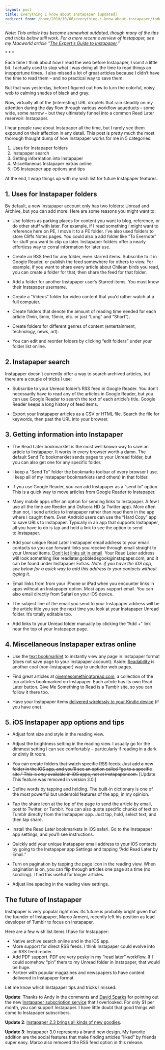 ```yaml
---
layout: post
title: Everything I know about Instapaper [updated]
redirect_from: /home/2010/10/06/everything-i-know-about-instapaper/index.html
---
```

<p><em>Note: This article has become somewhat outdated, though many of the tips and tricks below still work. For a more recent overview of Instapaper, see my Macworld article "<a href="http://www.macworld.com/article/1166898/the_experts_guide_to_instapaper.html">The Expert's Guide to Instapaper</a>."</em></p><p class="text-align-center">* * *</p><p>Each time I think about how I read the web before Instapaper, I vomit a little bit.
I actually used to stop what I was doing all the time to read things an inopportune times. &nbsp;I also missed a lot of great articles because I didn’t have the time to read them – and no practical way to save them.</p><p>But that was yesterday, before I figured out how to turn the colorful, noisy web to calming shades of black and gray.</p><p>Now, virtually all of the (interesting) URL droplets that rain steadily on my attention during the day flow through various workflow aqueducts – some wide, some narrow – but they ultimately funnel into a common Read Later reservoir: Instapaper.</p><p>I hear people rave about&nbsp;Instapaper all the time, but I rarely see them expound on their affection in any detail. This post is pretty much the most thorough thought dump of how Instapaper works for me in 5 categories:</p><ol>
<li>Uses for Instapaper folders</li>
<li>Instapaper search</li>
<li>Getting information into Instapaper</li>
<li>Miscellaneous Instapaper extras online</li>
<li>iOS Instapaper app options and tips</li>
</ol><p>At the end, I wrap things up with my wish list for future Instapaper features.</p><h2 id="usesforinstapaperfolders">1. Uses for Instapaper folders</h2><p>By default, a new Instapaper account only has two folders: Unread and Archive, but you can add more.  Here are some reasons you might want to:</p><ul>
<li>Use folders as parking places for content you want to blog, reference, or do other stuff with later.  For example, if I read something I might want to reference here on PE, I move it to a PE folder. I’ve also used folders to store Cliffs Notes pages. You could also a add folder like “To Evernote” for stuff you want to clip up later. Instapaper folders offer a nearly effortless way to corral information for later use.</li>
</ul><ul>
<li>Create an RSS feed for any folder, even starred items. Subscribe to it in Google Reader, or publish the feed somewhere for others to view. For example, if you want to share every article about Chilean birds you read, you can create a folder for that, then share the feed for that folder.</li></ul><ul>
<li>Add a folder for another Instapaper user’s Starred items. You must know their Instapaper username.</li>
</ul><ul>
<li>Create a “Videos” folder for video content that you’d rather watch at a full computer.</li>
</ul><ul>
<li>Create folders that denote the amount of reading time needed for each article (1min, 5min, 15min, etc. or just “Long” and “Short”).</li>
</ul><ul>
<li>Create folders for different genres of content (entertainment, technology, news, art).</li>
</ul><ul>
<li>You can edit and reorder folders by clicking “edit folders” under your folder list online.</li>
</ul><h2 id="instapapersearch">2. Instapaper search</h2><p>Instapaper doesn’t currently offer a way to search archived articles, but there are a couple of tricks I use:</p><ul>
<li>Subscribe to your Unread folder’s RSS feed in Google Reader. You don’t necessarily have to read any of the articles in Google Reader, but you can use Google Reader to search the text of each article’s title.  Google Reader keeps a long history of feed items.</li></ul><ul>
<li>Export your Instapaper articles as a CSV or HTML file. Search the file for keywords, then past the URL into your browser.</li></ul><h2 id="gettinginformationintoinstapaper">3. Getting information into Instapaper</h2><ul>
<li>The Read Later bookmarklet is the most well known way to save an article to Instapaper. It works in every browser worth a damn. The default Send To bookmarklet sends pages to your Unread folder, but you can also get one for any specific folder.</li></ul><ul>
<li>I keep a "Send To" folder the bookmarks toolbar of every browser I use. I keep all of my&nbsp;Instapaper bookmarklets (and others) in that folder.</li>
</ul><ul>
<li>If you use Google Reader, you can add Instapaper as a “send to” option. This is a quick way to move articles from Google Reader to&nbsp;Instapaper.</li></ul><ul>
<li>Many mobile apps offer an option for sending links to Instapaper.  A few I use all the time are Reeder and Osfoora HD (a Twitter app). More often than not, I send articles to Instapaper rather than read them in the app where I caught them. Even Android users can use the “Hard Copy” app to save URLs to Instapaper. Typically in an app that supports&nbsp;Instapaper, all you have to do is tap and hold a link to see the option to send to&nbsp;Instapaper.</li>
</ul><ul>
<li>Add your unique Read Later Instapaper email address to your email contacts so you can forward links you receive through email straight to your Unread items. <a href="http://www.practicallyefficient.com/2010/10/04/solving-the-pesky-read-later-link-email">Don’t let links sit in email</a>. Your Read Later address will look something like&nbsp;readlater.gobbledegook@instapaper.com, and it can be found under Instapaper Extras.&nbsp;<em>Note: if you have the iOS app, see below for a quick way to add this address to your contacts without typing it.</em></li>
</ul><ul>
<li>Email links from from your iPhone or iPad when you encounter links in apps without an Instapaper option. Most apps support email. You can also email directly from Safari on your iOS device.</li>
</ul><ul>
<li>The subject line of the email you send to your Instapaper address will be the article title you see the next time you look at your Instapaper Unread folder.  It’s totally editable too.</li>
</ul><ul>
<li>Add links to your Unread folder manually by clicking the “Add +” link near the top of your Instapaper page.</li></ul><h2 id="miscellaneousinstapaperextrasonline">4. Miscellaneous Instapaper extras online</h2><ul>
<li>Use the <a href="http://www.instapaper.com/text">text bookmarklet</a> to instantly view any page in Instapaper format (does not save page to your Instapaper account). Aside: <a href="http://lab.arc90.com/experiments/readability/">Readability</a> is another cool (non-Instapaper) way to unclutter web pages.</li>
</ul><ul>
<li>Find great articles at <a href="http://givemesomethingtoread.com/">givemesomethingtoread.com</a>, a collection of the top articles bookmarked on Instapaper. Each article has its own Read Later button. Give Me Something to Read is a Tumblr site, so you can follow it there too.</li>
</ul><ul>
<li>Have your Instapaper items <a href="http://www.instapaper.com/user/kindle">delivered wirelessly to your Kindle device</a> (if you have one).</li>
</ul><h2 id="iosinstapaperappoptionsandtips">5. iOS Instapaper app options and tips</h2><ul>
<li>Adjust font size and style in the reading view.</li>
</ul><ul>
<li>Adjust the brightness setting in the reading view. I usually go for the dimmest setting I can see comfortably – particularly if reading in a dark or dimly lit room.</li>
</ul><ul>
<li><del>You can create folders that watch specific RSS feeds. Just add a new folder in the iOS app, and you’ll see an option called “go to a specific site.” This is&nbsp;<em>only</em> available in iOS apps, not at Instapaper.com.</del> [Update: This feature was removed in version 3.0.]</li></ul><ul>
<li>Define words by tapping and holding.  The built-in dictionary is one of the most powerful but undersold features of the app, in my opinion.</li>
</ul><ul>
<li>Tap the share icon at the top of the page to send the article by email, post to Twitter, or Tumblr. You can also quote specific chunks of text on Tumblr directly from the Instapaper app.  Just tap, hold, select text, and then tap share.</li>
</ul><ul>
<li>Install the Read Later bookmarkets in iOS safari. Go to the Instapaper app settings, and you’ll see instructions.</li>
</ul><ul>
<li>Quickly add your unique Instapaper email address to your iOS contacts by going to the Instapaper app Settings and tapping “Add Read Later by Email.”</li>
</ul><ul>
<li>Turn on pagination by tapping the page icon in the reading view. When pagination is on, you can flip through articles one page at a time (no scrolling).  I find this useful for longer articles.</li>
</ul><ul>
<li>Adjust line spacing in the reading view settings.</li>
</ul><h2 id="thefutureofinstapaper">The future of Instapaper</h2><p>Instapaper is very popular right now. Its future is probably bright given that the founder of Instapaper, Marco Arment, recently left his position as lead developer of Tumblr to focus  on Instapaper.</p><p>Here are a few wish list items I have for Instapaper:</p><ul>
<li>Native archive search online and in the iOS app.</li>
<li>More support for direct RSS feeds. I think Instapaper could evolve into an RSS feed reader.</li>
<li>Add PDF support.  PDF are very pesky in my “read later” workflow. If I could somehow “pin” them to my Unread folder in Instapaper, that would be huge.</li>
<li>Partner with popular magazines and newspapers to have content delivered in Instapaper format.</li>
</ul><p>Let me know which Instapaper tips and tricks I missed.</p><p><strong>Update</strong>: Thanks to Andy in the comments and <a href="http://www.macsparky.com/blog/2010/10/6/instapaper-subscription-no-brainer.html">David Sparks</a> for pointing out the new&nbsp;<a href="http://www.instapaper.com/subscription">Instapaper subscription service</a> that I overlooked. For only $1 per month, you can support&nbsp;Instapaper. I have little doubt that good things will come to&nbsp;Instapaper subscribers.</p><p><strong>Update 2</strong>: <a href="http://blog.instapaper.com/post/1538890633">Instapaper 2.3 brings all kinds of new goodies</a>.</p><p><strong>Update 3</strong>:&nbsp;Instapaper 3.0 represents a brand new design. My favorite addition are the&nbsp;social features that make finding articles "liked" by friends super easy. Marco also removed the RSS feed option in this release.</p>
